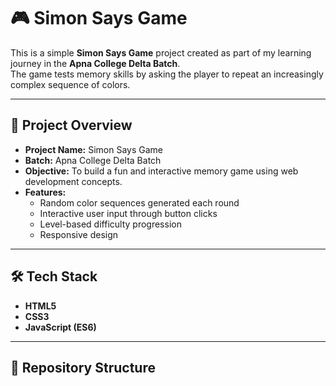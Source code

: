 # 🎮 Simon Says Game  

This is a simple **Simon Says Game** project created as part of my learning journey in the **Apna College Delta Batch**.  
The game tests memory skills by asking the player to repeat an increasingly complex sequence of colors.  

---

## 🚀 Project Overview
- **Project Name:** Simon Says Game  
- **Batch:** Apna College Delta Batch  
- **Objective:** To build a fun and interactive memory game using web development concepts.  
- **Features:**
  - Random color sequences generated each round  
  - Interactive user input through button clicks  
  - Level-based difficulty progression  
  - Responsive design  

---

## 🛠️ Tech Stack
- **HTML5**  
- **CSS3**  
- **JavaScript (ES6)**  

---

## 📂 Repository Structure
